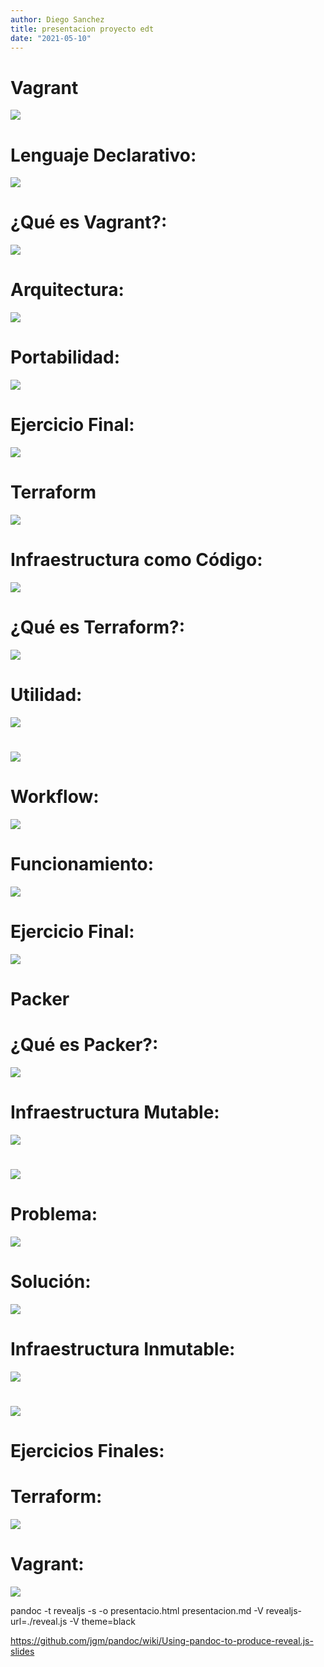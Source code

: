 ```yaml
---
author: Diego Sanchez
title: presentacion proyecto edt
date: "2021-05-10"
---
```


# Vagrant

<!--![](imagenes/vagrant_logo.png)-->
<img src="imagenes/vagrant_logo.png">

# Lenguaje Declarativo:

![](imagenes/vagrant/declarative.png)

# ¿Qué es Vagrant?:

![](imagenes/vagrant/vagrant_que_es.png)

# Arquitectura:

![](imagenes/vagrant/arquitectura.png)

# Portabilidad:

![](imagenes/vagrant/dev_ops.png)

# Ejercicio Final:

![](imagenes/vagrant/ejercicio_final.png)

# Terraform

![](imagenes/terraform_logo.png)

# Infraestructura como Código:

![](imagenes/terraform/IaC.png)

# ¿Qué es Terraform?:

![](imagenes/terraform/terraform_que_es.png)

# Utilidad:

![](imagenes/terraform/utilidad.png)

# 

![](imagenes/terraform/utilidad_2.png)

# Workflow:

![](imagenes/terraform/workflow.png)

# Funcionamiento:

![](imagenes/terraform/arquitectura.png)

# Ejercicio Final:

![](imagenes/terraform/ejercicio_final.png)

# Packer

# ¿Qué es Packer?:

![](imagenes/packer_logo.png)

# Infraestructura Mutable:

![](imagenes/packer/mutable_infraestructure.png)

# 

![](imagenes/packer/mutable_infraestructure_3.png)

#  Problema:

![](imagenes/packer/mutable_infraestructure_4.png)

#  Solución:
  
![](imagenes/packer/solucion.png)

# Infraestructura Inmutable:

![](imagenes/packer/inmutable_infraestructure_2.png)

#

![](imagenes/packer/inmutable_infraestructure_1.png)

# Ejercicios Finales:
  
# Terraform:  
  
![](imagenes/packer/ejercicio_final_terraform.png)

# Vagrant:  
  
![](imagenes/packer/ejercicio_final_vagrant.png)

pandoc -t revealjs -s -o presentacio.html presentacion.md -V revealjs-url=./reveal.js -V theme=black

https://github.com/jgm/pandoc/wiki/Using-pandoc-to-produce-reveal.js-slides